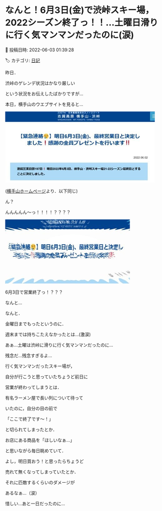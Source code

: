 # なんと！6月3日(金)で渋峠スキー場，2022シーズン終了っ！！…土曜日滑りに行く気マンマンだったのに(涙)

📅 投稿日時: 2022-06-03 01:39:28

🏷️ カテゴリ: [日記](cc4b5682fb7b8b144980957a978653fb0.md)

昨日．


渋峠のゲレンデ状況はかなり厳しい


という状況をお伝えしたばかりですが…





本日，横手山のウエブサイトを見ると…




![f387923397adf6ca88671732f252314e.jpg](images/f387923397adf6ca88671732f252314e.jpg)




([横手山ホームページ](https://yokoteyama2307.com/news/17766/)より．以下同じ)





ん？


んんんんん～っ！！！！？？？？







![c2e4a6d3b02be404d3921dc986db5748.jpg](images/c2e4a6d3b02be404d3921dc986db5748.jpg)







6月3日で営業終了っ！？？？





なんと…


なんと．


金曜日までもったというのに．


週末までは持ちこたえなかったとは…(激涙)





あぁ…土曜は渋峠に滑りに行く気マンマンだったのに…


残念だ…残念すぎるよ…





行く気マンマンだったスキー場が，


自分が行こうと思っていたちょうど前日に


営業が終わってしまうとは．





有名ラーメン屋で長い列について待って


いたのに，自分の目の前で


「ここで終了です～！」


と切られてしまったとか．





お店にある商品を「ほしいなぁ…」


と思いながら毎日眺めていて．


よし，明日買おう！と思ったらちょうど


売れて無くなってしまっていたとか．





それに匹敵するくらいのダメージが


あるなぁ…（涙）





惜しい…あと一日だったのに…
